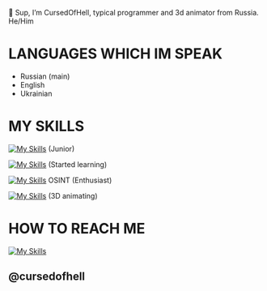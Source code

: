 👋 Sup, I’m CursedOfHell, typical programmer and 3d animator from Russia.
He/Him

# LANGUAGES WHICH IM SPEAK
- Russian (main)
- English
- Ukrainian

# MY SKILLS
[![My Skills](https://skillicons.dev/icons?i=lua,robloxstudio&perline=2)](https://www.roblox.com/) (Junior)

[![My Skills](https://skillicons.dev/icons?i=py&perline=1)](https://www.python.org/) (Started learning)

[![My Skills](https://skillicons.dev/icons?i=github&perline=1)](https://doxbin.org) OSINT (Enthusiast)
  
[![My Skills](https://skillicons.dev/icons?i=robloxstudio&perline=1)](https://www.roblox.com/) (3D animating)


# HOW TO REACH ME
[![My Skills](https://skillicons.dev/icons?i=discord&perline=1)](http://discordapp.com/users/578143877110956032) <h2>@cursedofhell<h2/>
